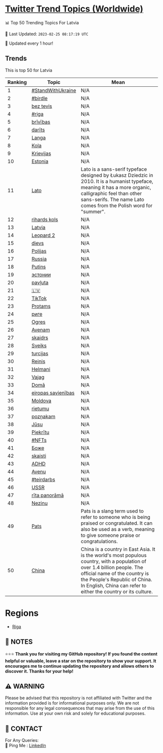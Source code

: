 [Twitter Trend Topics (Worldwide)](https://github.com/ErcinDedeoglu/Twitter-Trend-Topics)
==========


📊 Top 50 Trending Topics For Latvia

📆 Last Updated: `2023-02-25 08:17:19 UTC`

🔧 Updated every 1 hour!


## Trends

This is top 50 for Latvia

| Ranking | Topic | Mean |
| ------- | ------------ | ------------ |
| 1 | [#StandWithUkraine](http://twitter.com/search?q=%23StandWithUkraine) | N/A |
| 2 | [#birdle](http://twitter.com/search?q=%23birdle) | N/A |
| 3 | [bez tevis](http://twitter.com/search?q=bez+tevis) | N/A |
| 4 | [#riga](http://twitter.com/search?q=%23riga) | N/A |
| 5 | [brīvības](http://twitter.com/search?q=br%c4%abv%c4%abbas) | N/A |
| 6 | [darīts](http://twitter.com/search?q=dar%c4%abts) | N/A |
| 7 | [Langa](http://twitter.com/search?q=Langa) | N/A |
| 8 | [Kola](http://twitter.com/search?q=Kola) | N/A |
| 9 | [Krievijas](http://twitter.com/search?q=Krievijas) | N/A |
| 10 | [Estonia](http://twitter.com/search?q=Estonia) | N/A |
| 11 | [Lato](http://twitter.com/search?q=Lato) | Lato is a sans-serif typeface designed by Łukasz Dziedzic in 2010. It is a humanist typeface, meaning it has a more organic, calligraphic feel than other sans-serifs. The name Lato comes from the Polish word for "summer". |
| 12 | [rihards kols](http://twitter.com/search?q=rihards+kols) | N/A |
| 13 | [Latvia](http://twitter.com/search?q=Latvia) | N/A |
| 14 | [Leopard 2](http://twitter.com/search?q=Leopard+2) | N/A |
| 15 | [dievs](http://twitter.com/search?q=dievs) | N/A |
| 16 | [Polijas](http://twitter.com/search?q=Polijas) | N/A |
| 17 | [Russia](http://twitter.com/search?q=Russia) | N/A |
| 18 | [Putins](http://twitter.com/search?q=Putins) | N/A |
| 19 | [эстонии](http://twitter.com/search?q=%d1%8d%d1%81%d1%82%d0%be%d0%bd%d0%b8%d0%b8) | N/A |
| 20 | [pavļuta](http://twitter.com/search?q=pav%c4%bcuta) | N/A |
| 21 | [🇱🇻](http://twitter.com/search?q=%f0%9f%87%b1%f0%9f%87%bb) | N/A |
| 22 | [TikTok](http://twitter.com/search?q=TikTok) | N/A |
| 23 | [Protams](http://twitter.com/search?q=Protams) | N/A |
| 24 | [риге](http://twitter.com/search?q=%d1%80%d0%b8%d0%b3%d0%b5) | N/A |
| 25 | [Ogres](http://twitter.com/search?q=Ogres) | N/A |
| 26 | [Avenam](http://twitter.com/search?q=Avenam) | N/A |
| 27 | [skaidrs](http://twitter.com/search?q=skaidrs) | N/A |
| 28 | [Sveiks](http://twitter.com/search?q=Sveiks) | N/A |
| 29 | [turcijas](http://twitter.com/search?q=turcijas) | N/A |
| 30 | [Reinis](http://twitter.com/search?q=Reinis) | N/A |
| 31 | [Helmani](http://twitter.com/search?q=Helmani) | N/A |
| 32 | [Vajag](http://twitter.com/search?q=Vajag) | N/A |
| 33 | [Domā](http://twitter.com/search?q=Dom%c4%81) | N/A |
| 34 | [eiropas savienības](http://twitter.com/search?q=eiropas+savien%c4%abbas) | N/A |
| 35 | [Moldova](http://twitter.com/search?q=Moldova) | N/A |
| 36 | [rietumu](http://twitter.com/search?q=rietumu) | N/A |
| 37 | [pozņakam](http://twitter.com/search?q=poz%c5%86akam) | N/A |
| 38 | [Jūsu](http://twitter.com/search?q=J%c5%absu) | N/A |
| 39 | [Piekrītu](http://twitter.com/search?q=Piekr%c4%abtu) | N/A |
| 40 | [#NFTs](http://twitter.com/search?q=%23NFTs) | N/A |
| 41 | [Боже](http://twitter.com/search?q=%d0%91%d0%be%d0%b6%d0%b5) | N/A |
| 42 | [skaisti](http://twitter.com/search?q=skaisti) | N/A |
| 43 | [ADHD](http://twitter.com/search?q=ADHD) | N/A |
| 44 | [Avenu](http://twitter.com/search?q=Avenu) | N/A |
| 45 | [#teirdarbs](http://twitter.com/search?q=%23teirdarbs) | N/A |
| 46 | [USSR](http://twitter.com/search?q=USSR) | N/A |
| 47 | [rīta panorāmā](http://twitter.com/search?q=r%c4%abta+panor%c4%81m%c4%81) | N/A |
| 48 | [Nezinu](http://twitter.com/search?q=Nezinu) | N/A |
| 49 | [Pats](http://twitter.com/search?q=Pats) | Pats is a slang term used to refer to someone who is being praised or congratulated. It can also be used as a verb, meaning to give someone praise or congratulations. |
| 50 | [China](http://twitter.com/search?q=China) | China is a country in East Asia. It is the world's most populous country, with a population of over 1.4 billion people. The official name of the country is the People's Republic of China. In English, China can refer to either the country or its culture. |



# Regions

* [Riga](</Latvia/Riga.md>)



## 📝 NOTES

⭐⭐⭐ **Thank you for visiting my GitHub repository! If you found the content helpful or valuable, leave a star on the repository to show your support. It encourages me to continue updating the repository and allows others to discover it. Thanks for your help!**


## ⚠️ WARNING

Please be advised that this repository is not affiliated with Twitter and the information provided is for informational purposes only. We are not responsible for any legal consequences that may arise from the use of this information. Use at your own risk and solely for educational purposes.


## 📨 CONTACT

 For Any Queries:  
            🏓 Ping Me : [LinkedIn](https://www.linkedin.com/in/ercindedeoglu/)
